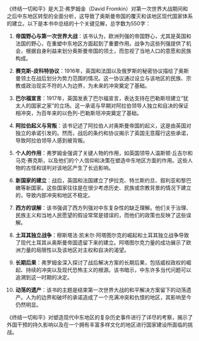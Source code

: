 《终结一切和平》是大卫·弗罗姆金（David Fromkin）对第一次世界大战期间和之后中东地区转型的全面分析，这导致了奥斯曼帝国的覆灭和该地区现代国家体系的建立。以下是本书中总结的十个关键见解，总字数为550字：

1. **帝国野心与第一次世界大战**：该书认为，欧洲列强的帝国野心，尤其是英国和法国的野心，在重塑中东地区方面起到了重要作用。战争为这些列强提供了机会，根据自身利益来划分奥斯曼帝国的领土，而忽视了当地人口的意愿和民族构成。

2. **赛克斯-皮科特协议**：1916年，英国和法国以及俄罗斯的秘密协议描绘了奥斯曼领土在战后划分为势力范围的情况。这一协议通过设立与该地区的民族、宗教或政治现实不符的人为边界，为未来的冲突奠定了基础。

3. **巴尔福宣言**：1917年，英国发表了巴尔福宣言，表达支持在巴勒斯坦建立“犹太人的国家之家”的立场。这一承诺与早期对阿拉伯领导人独立和自决的保证相冲突，为百年来的以色列-巴勒斯坦冲突奠定了基础。

4. **阿拉伯起义与背叛**：该书记述了阿拉伯人对奥斯曼帝国的起义，这是由英国对独立的承诺引发的。然而，战后的条约和协议揭示了英国无意履行这些承诺，导致阿拉伯领导人感到被背叛。

5. **个人的作用**：弗罗姆金强调了关键人物的作用，如英国领导人温斯顿·丘吉尔和马克·赛克斯，以及他们的个人信仰和决策在塑造中东地区方面的作用。这些人物的古怪和误判对该地区产生了长远影响。

6. **新国家的建立**：战后，英国和法国建立了伊拉克、特兰斯约旦、叙利亚和黎巴嫩等新国家。这些国家往往是在很少考虑历史、民族或宗教背景的情况下建立的，导致内部冲突和地区不稳定。

7. **西方的误解**：该书强调了西方列强对中东复杂性的缺乏理解。他们关于治理、民族主义和当地人民愿望的假设常常是错误的，而他们的政策也反映了这些误解。

8. **土耳其独立战争**：穆斯塔法·凯末尔·阿塔图尔克的崛起和土耳其独立战争导致了现代土耳其从奥斯曼帝国遗留下来的建立。阿塔图尔克力量的成功展示了欧洲力量的局限性以及该地区对主权和自决的渴望。

9. **长期后果**：弗罗姆金深入探讨了战后解决方案的长期后果，包括威权政权的崛起、持续的冲突以及现代恐怖主义的根源。该书暗示，中东许多当代问题可以追溯到这一时期的决定。

10. **动荡的遗产**：该书的主题是结束第一次世界大战的和平解决方案留下的动荡遗产。人为的边界和破坏的承诺造成了一个充满冲突和仇恨的地区，其影响至今仍然明显。

《终结一切和平》对塑造现代中东地区的复杂历史事件进行了详尽的考察，揭示了外国干预的持久影响以及在一个拥有丰富多样文化的地区进行国家建设所面临的挑战。